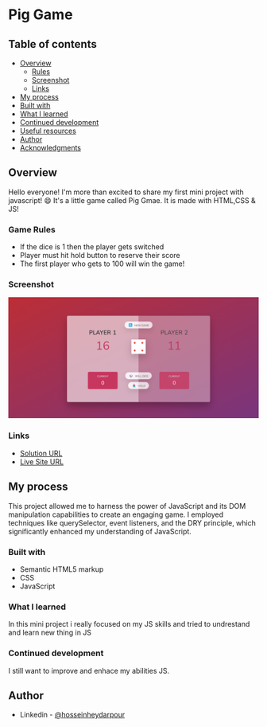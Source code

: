 # Pig Game

## Table of contents

- [Overview](#overview)
  - [Rules](#Game-Rules)
  - [Screenshot](#screenshot)
  - [Links](#links)
- [My process](#my-process)
- [Built with](#built-with)
- [What I learned](#what-i-learned)
- [Continued development](#continued-development)
- [Useful resources](#useful-resources)
- [Author](#author)
- [Acknowledgments](#acknowledgments)


## Overview 
Hello everyone! I'm more than excited to share my first mini project with javascript! 😄 It's a little game called Pig Gmae. It is made with HTML,CSS & JS! 

### Game Rules
- If the dice is 1 then the player gets switched
- Player must hit hold button to reserve their score
- The first player who gets to 100 will win the game!


### Screenshot

![Desktop Design](screenshots/desktop.png)




### Links



- [Solution URL](https://github.com/HosseinHeydarpour/results-summary-component)
- [Live Site URL](https://hosseinheydarpour.github.io/results-summary-component)



## My process
This project allowed me to harness the power of JavaScript and its DOM manipulation capabilities to create an engaging game. I employed techniques like querySelector, event listeners, and the DRY principle, which significantly enhanced my understanding of JavaScript.

### Built with
- Semantic HTML5 markup
- CSS
- JavaScript


### What I learned
In this mini project i really focused on my JS skills and tried to undrestand and learn new thing in JS

### Continued development
I still want to improve and enhace my abilities JS.

## Author

- Linkedin - [@hosseinheydarpour](www.linkedin.com/in/hosseinheydarpour)

